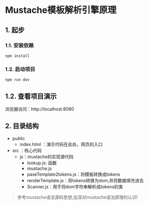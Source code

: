 # Mustache模板解析引擎原理

## 1. 起步

### 1.1. 安装依赖

```
npm install
```

### 1.2. 启动项目

```
npm run dev
```

## 1.2. 查看项目演示

浏览器访问：http://localhost:8080

## 2. 目录结构

- public
  - index.html ：演示代码在此处，网页的入口
- src ：核心代码
  - js：mustache的实现源代码
    - lookup.js: 函数
    - mustache.js
    - paseTemplate2tokens.js：将模板转换成tokens
    - renderTemplate.js：将tokens转换为dom,并将数据填充进去
    - Scanner.js：用于将dom字符串解析成tokens的类

> 参考mustache语法源码思想,加深对mustache语法原理的认识!